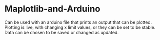 # Maplotlib-and-Arduino
Can be used with an arduino file that prints an output that can be plotted. Plotting is live, with changing x limit values, or they can be set to be stable. Data can be chosen to be saved or changed as updated.
